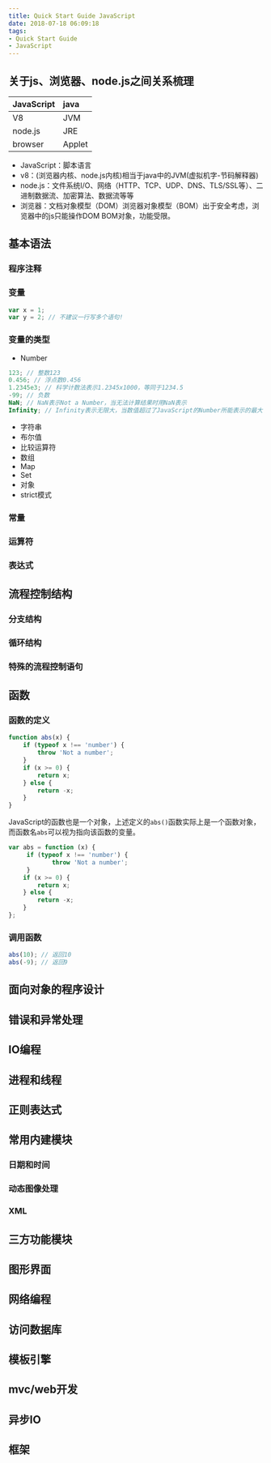 ```yaml
---
title: Quick Start Guide JavaScript
date: 2018-07-18 06:09:18
tags:
- Quick Start Guide
- JavaScript
---
```

## 关于js、浏览器、node.js之间关系梳理

| JavaScript | java   |
|:-----------|:-------|
| V8         | JVM    |
| node.js    | JRE    |
| browser    | Applet |

- JavaScript：脚本语言
- v8：(浏览器内核、node.js内核)相当于java中的JVM(虚拟机字-节码解释器)
- node.js：文件系统I/O、网络（HTTP、TCP、UDP、DNS、TLS/SSL等）、二进制数据流、加密算法、数据流等等
- 浏览器：文档对象模型（DOM）浏览器对象模型（BOM）出于安全考虑，浏览器中的js只能操作DOM BOM对象，功能受限。

## 基本语法

### 程序注释
### 变量
```javascript
var x = 1; 
var y = 2; // 不建议一行写多个语句!
```
### 变量的类型
- Number
```javascript
123; // 整数123
0.456; // 浮点数0.456
1.2345e3; // 科学计数法表示1.2345x1000，等同于1234.5
-99; // 负数
NaN; // NaN表示Not a Number，当无法计算结果时用NaN表示
Infinity; // Infinity表示无限大，当数值超过了JavaScript的Number所能表示的最大值时，就表示为Infinity
```
- 字符串
- 布尔值
- 比较运算符
- 数组
- Map
- Set
- 对象
- strict模式

### 常量
### 运算符
### 表达式

## 流程控制结构
### 分支结构
### 循环结构
### 特殊的流程控制语句

## 函数
### 函数的定义
```javascript
function abs(x) {
    if (typeof x !== 'number') {
        throw 'Not a number';
    }
    if (x >= 0) {
        return x;
    } else {
        return -x;
    }
}
```

JavaScript的函数也是一个对象，上述定义的`abs()`函数实际上是一个函数对象，而函数名`abs`可以视为指向该函数的变量。
```javascript
var abs = function (x) {
     if (typeof x !== 'number') {
            throw 'Not a number';
     }
    if (x >= 0) {
        return x;
    } else {
        return -x;
    }
};
```
### 调用函数
```javascript
abs(10); // 返回10
abs(-9); // 返回9
```

## 面向对象的程序设计

## 错误和异常处理

## IO编程

## 进程和线程

## 正则表达式

## 常用内建模块

### 日期和时间
### 动态图像处理
### XML

## 三方功能模块

## 图形界面

## 网络编程

## 访问数据库

## 模板引擎

## mvc/web开发

## 异步IO

## 框架
